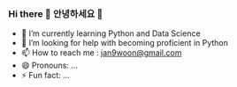 ### Hi there 👋 안녕하세요 👋

- 🌱 I’m currently learning Python and Data Science
- 🤔 I’m looking for help with becoming proficient in Python
- 📫 How to reach me : jan9woon@gmail.com
- 😄 Pronouns: ...
- ⚡ Fun fact: ...

